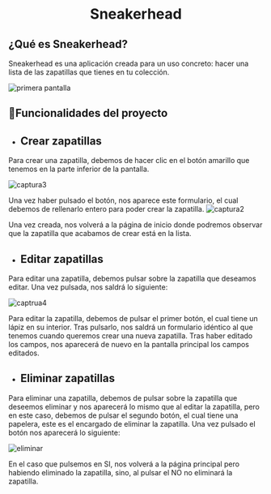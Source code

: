 <h1 align="center"> Sneakerhead </h1>

<h2>¿Qué es Sneakerhead?</h3>
Sneakerhead es una aplicación creada para un uso concreto: hacer una lista de las zapatillas que tienes en tu colección.


![primera pantalla](https://user-images.githubusercontent.com/100934318/220478249-cda78270-0556-4897-85aa-352629220bb3.png)

## :hammer:Funcionalidades del proyecto
- <h2>Crear zapatillas</h2>

Para crear una zapatilla, debemos de hacer clic en el botón amarillo que tenemos en la parte inferior de la pantalla.

![captura3](https://user-images.githubusercontent.com/100934318/220479609-1302d1de-c330-4d47-9af2-01a14d18c74c.png)

Una vez haber pulsado el botón, nos aparece este formulario, el cual debemos de rellenarlo entero para poder crear la zapatilla.
![captura2](https://user-images.githubusercontent.com/100934318/220479445-48229fc1-5297-423c-91c0-89482d916649.png)

Una vez creada, nos volverá a la página de inicio donde podremos observar que la zapatilla que acabamos de crear está en la lista.


- <h2>Editar zapatillas</h2>

Para editar una zapatilla, debemos pulsar sobre la zapatilla que deseamos editar. Una vez pulsada, nos saldrá lo siguiente:

![captrua4](https://user-images.githubusercontent.com/100934318/220480549-2372e413-3394-4295-b64b-cc2cb7772889.png)

Para editar la zapatilla, debemos de pulsar el primer botón, el cual tiene un lápiz en su interior. Tras pulsarlo, nos saldrá un formulario idéntico al que tenemos cuando queremos crear una nueva zapatilla. Tras haber editado los campos, nos aparecerá de nuevo en la pantalla principal los campos editados.

- <h2>Eliminar zapatillas</h2>

Para eliminar una zapatilla, debemos de pulsar sobre la zapatilla que deseemos eliminar y nos aparecerá lo mismo que al editar la zapatilla, pero en este caso, debemos de pulsar el segundo botón, el cual tiene una papelera, este es el encargado de eliminar la zapatilla. Una vez pulsado el botón nos aparecerá lo siguiente:

![eliminar](https://user-images.githubusercontent.com/100934318/220481279-e6ddf885-9b97-42ba-b4d6-8d6e2556dfc5.png)

En el caso que pulsemos en SI, nos volverá a la página principal pero habiendo eliminado la zapatilla, sino, al pulsar el NO no eliminará la zapatilla.

